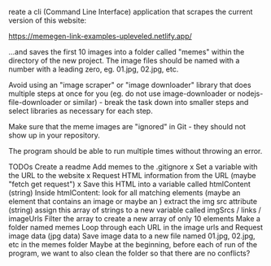 reate a cli (Command Line Interface) application that scrapes the current version of this website:

https://memegen-link-examples-upleveled.netlify.app/

...and saves the first 10 images into a folder called "memes" within the directory of the new project. The image files should be named with a number with a leading zero, eg. 01.jpg, 02.jpg, etc.

Avoid using an "image scraper" or "image downloader" library that does multiple steps at once for you (eg. do not use image-downloader or nodejs-file-downloader or similar) - break the task down into smaller steps and select libraries as necessary for each step.

Make sure that the meme images are "ignored" in Git - they should not show up in your repository.

The program should be able to run multiple times without throwing an error.

TODOs
Create a readme
Add memes to the .gitignore
x Set a variable with the URL to the website
x Request HTML information from the URL (maybe "fetch get request")
x Save this HTML into a variable called htmlContent (string)
Inside htmlContent:
look for all matching elements (maybe an <a> element that contains an image or maybe an <img />)
extract the img src attribute (string)
assign this array of strings to a new variable called imgSrcs / links / imageUrls
Filter the array to create a new array of only 10 elements
Make a folder named memes
Loop through each URL in the image urls and
Request image data (jpg data)
Save image data to a new file named 01.jpg, 02.jpg, etc in the memes folder
Maybe at the beginning, before each of run of the program, we want to also clean the folder so that there are no conflicts?
